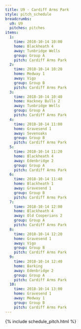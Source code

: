 ```yaml
---
title: U9 - Cardiff Arms Park
style: pitch_schedule
breadcrumbs:
  u9: U9
  pitches: pitches
items:
  1:
    time: 2018-10-14 10:00
    home: Blackheath 4
    away: Tunbridge Wells
    group: Group A
    pitch: Cardiff Arms Park
  2:
    time: 2018-10-14 10:20
    home: Medway 1
    away: Vigo
    group: Group B
    pitch: Cardiff Arms Park
  3:
    time: 2018-10-14 10:40
    home: Hackney Bulls 2
    away: Tunbridge Wells
    group: Group A
    pitch: Cardiff Arms Park
  4:
    time: 2018-10-14 11:00
    home: Gravesend 1
    away: Sevenoaks
    group: Group B
    pitch: Cardiff Arms Park
  5:
    time: 2018-10-14 11:20
    home: Blackheath 4
    away: Edenbridge 2
    group: Group A
    pitch: Cardiff Arms Park
  6:
    time: 2018-10-14 11:40
    home: Blackheath 1
    away: Gravesend 1
    group: Group B
    pitch: Cardiff Arms Park
  7:
    time: 2018-10-14 12:00
    home: Blackheath 4
    away: Old Cooperians 2
    group: Group A
    pitch: Cardiff Arms Park
  8:
    time: 2018-10-14 12:20
    home: Gravesend 1
    away: Vigo
    group: Group B
    pitch: Cardiff Arms Park
  9:
    time: 2018-10-14 12:40
    home: Barking
    away: Edenbridge 2
    group: Group A
    pitch: Cardiff Arms Park
  10:
    time: 2018-10-14 13:00
    home: Gravesend 1
    away: Medway 1
    group: Group B
    pitch: Cardiff Arms Park
---
```


{% include schedule_pitch.html %}
